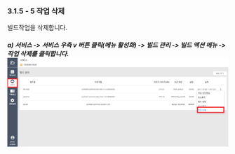 ### 3.1.5 - 5 작업 삭제

빌드작업을 삭제합니다.

##### a\) 서비스 -&gt; 서비스 우측 v 버튼 클릭\(메뉴 활성화\) -&gt; 빌드 관리 -&gt; 빌드 액션 메뉴 -&gt; 작업 삭제를 클릭합니다.![](/assets/작업삭제.png)



